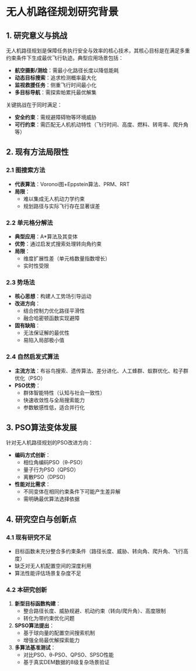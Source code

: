 # 无人机路径规划研究背景

## 1. 研究意义与挑战
无人机路径规划是保障任务执行安全与效率的核心技术，其核心目标是在满足多重约束条件下生成最优飞行轨迹。典型应用场景包括：
- **航空摄影/测绘**：需最小化路径长度以降低能耗
- **动态目标搜索**：追求检测概率最大化
- **监视救援任务**：侧重飞行时间最小化
- **多目标导航**：需探索帕累托最优解集

关键挑战在于同时满足：
- **安全约束**：需规避障碍物等环境威胁
- **可行约束**：需匹配无人机机动特性（飞行时间、高度、燃料、转弯率、爬升角等）

## 2. 现有方法局限性
### 2.1 图搜索方法
- **代表算法**：Voronoi图+Eppstein算法、PRM、RRT
- **局限**：
  - 难以集成无人机动力学约束
  - 规划路径与实际飞行存在显著误差

### 2.2 单元格分解法
- **典型应用**：A*算法及其变体
- **优势**：通过启发式搜索处理转向角约束
- **局限**：
  - 维度扩展性差（单元格数量指数增长）
  - 实时性受限

### 2.3 势场法
- **核心思想**：构建人工势场引导运动
- **改进方向**：
  - 结合控制力优化路径平滑性
  - 融合哈密顿函数实现避障
- **固有缺陷**：
  - 无法保证解的最优性
  - 易陷入局部极小值

### 2.4 自然启发式算法
- **主流方法**：布谷鸟搜索、遗传算法、差分进化、人工蜂群、蚁群优化、粒子群优化（PSO）
- **PSO优势**：
  - 群体智能特性（认知与社会一致性）
  - 快速收敛性与全局搜索能力
  - 参数敏感性低，适合并行化

## 3. PSO算法变体发展
针对无人机路径规划的PSO改进方向：
- **编码方式创新**：
  - 相位角编码PSO（θ-PSO）
  - 量子行为PSO（QPSO）
  - 离散PSO（DPSO）
- **性能对比需求**：
  - 不同变体在相同约束条件下可能产生差异解
  - 需明确最优算法选择依据

## 4. 研究空白与创新点
### 4.1 现有研究不足
- 目标函数未充分整合多约束条件（路径长度、威胁、转向角、爬升角、飞行高度）
- 缺乏对无人机配置空间的深度利用
- 算法性能评估场景复杂度不足

### 4.2 本研究创新
1. **新型目标函数构建**：
   - 整合路径长度、威胁规避、机动约束（转向/爬升角）、高度限制
   - 转化为带约束优化问题
2. **SPSO算法提出**：
   - 基于球向量的配置空间搜索机制
   - 增强全局最优解探索能力
3. **多算法基准测试**：
   - 对比PSO、θ-PSO、QPSO、SPSO性能
   - 基于真实DEM数据的8级复杂场景验证


